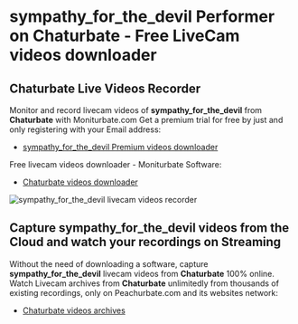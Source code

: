 # sympathy_for_the_devil Performer on Chaturbate - Free LiveCam videos downloader

## Chaturbate Live Videos Recorder

Monitor and record livecam videos of **sympathy_for_the_devil** from **Chaturbate** with Moniturbate.com
Get a premium trial for free by just and only registering with your Email address:
* [sympathy_for_the_devil Premium videos downloader](https://moniturbate.com/request-demo-licence-key.html)

Free livecam videos downloader - Moniturbate Software:
* [Chaturbate videos downloader](https://moniturbate.com/moniturbate-download-software.html)

![sympathy_for_the_devil livecam videos recorder](https://peachurnet.com/templates/moniturbate-software.png)


## Capture sympathy_for_the_devil videos from the Cloud and watch your recordings on Streaming

Without the need of downloading a software, capture **sympathy_for_the_devil** livecam videos from **Chaturbate** 100% online.
Watch Livecam archives from **Chaturbate** unlimitedly from thousands of existing recordings, only on Peachurbate.com and its websites network:
* [Chaturbate videos archives](https://peachurnet.com/)